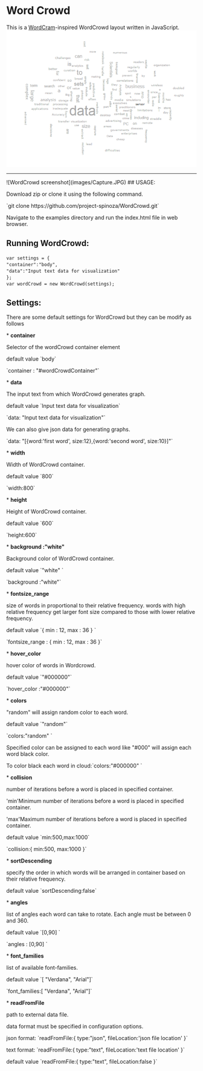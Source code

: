 # Word Crowd
This is a <a href="http://wordcram.org/">WordCram</a>-inspired WordCrowd layout written in JavaScript.
<br>
![WordCrowd screenshot](images/WordCrowd.png)
<br>
<hr>
![WordCrowd screenshot](images/Capture.JPG)
## USAGE: 
<p>Download zip or clone it using the following command.</p>
`git clone https://github.com/project-spinoza/WordCrowd.git`

<p> Navigate to the examples directory and run the index.html file in web browser. </p>

## Running WordCrowd:

`var settings = {`<br>
       `"container":"body",`<br>
       `"data":"Input text data for visualization"`<br>
     `};`
<br>
`var wordCrowd = new WordCrowd(settings);`
## Settings:
<p>There are some default settings for WordCrowd but they can be modify as follows</p>
* <b>container</b>
<p>Selector of the wordCrowd container element</p>
<p>default value  `body`</p>
<p>`container :  "#wordCrowdContainer"`</p>
* <b>data</b>
<p>The input text from which WordCrowd generates graph.</p>
<p>default value  `Input text data for visualization`</p>
<p>`data:  "Input text data for visualization"`</p>
<p>We can also give json data for generating graphs.</p>
<p>`data:  "[{word:'first word', size:12},{word:'second word', size:10}]"`</p>
* <b>width</b>
<p>Width of WordCrowd container.</p>
<p>default value  `800`</p>
<p>`width:800`</p>
* <b>height</b>
<p>Height of WordCrowd container.</p>
<p>default value  `600`</p>
<p>`height:600`</p>
* <b>background :"white" </b>
<p>Background color of WordCrowd container.</p>
<p>default value `"white" `</p>
<p>`background :"white"` </p>
* <b>fontsize_range</b>
<p>size of words in proportional to their relative frequency. words with high relative frequency get larger font size compared to those with lower relative frequency. </p>
<p>default value `{ min : 12, max : 36 } `</p>
<p>`fontsize_range : { min : 12, max : 36 }` </p>
* <b>hover_color</b>
<p>hover color of words in Wordcrowd.</p>
<p>default value `"#000000"`</p>
<p>`hover_color :"#000000"` </p>
* <b>colors</b>
<p>"random" will assign random color to each word.</p>
<p>default value `"random"`</p>
<p>`colors:"random" ` </p>
<p> Specified color can be assigned to each word like "#000" will assign each word black color.</p>
<p>To color black each word in cloud:`colors:"#000000" ` </p>
* <b>collision</b>
  <p>number of iterations before a word is placed in specified container.</p>

<p>'min'Minimum number of iterations before a word is placed in specified container.</p>
<p>'max'Maximum number of iterations before a word is placed in specified container.</p>
<p>default value `min:500,max:1000`</p>
<p>`collision:{
			min:500,
			max:1000
		}` </p>
* <b>sortDescending</b>
  <p>specify the order in which words will be arranged in container based on their relative frequency.</p>
  <p>default value `sortDescending:false`</p>
* <b>angles</b> 
<p>list of angles each word can take to rotate. Each angle must be between 0 and 360.</p>
<p>default value `[0,90] `</p>
<p>`angles : [0,90] `</p>
* <b>font_families</b>
<p>list of available font-families.</p>
<p>default value `[ "Verdana", "Arial"]`</p>
<p>`font_families:[ "Verdana", "Arial"]`</p>
* <b>readFromFile</b>
<p>path to external data file.</p>
<p>data format must be specified in configuration options.</p>
<p>json format: `readFromFile:{
	    	type:"json",
	    	fileLocation:'json file location'
	    }`</p>
<p>text format: `readFromFile:{
	    	type:"text",
	    	fileLocation:'text file location'
	    }`</p>
<p>default value `readFromFile:{
	    	type:"text",
	    	fileLocation:false
	    }`</p>


